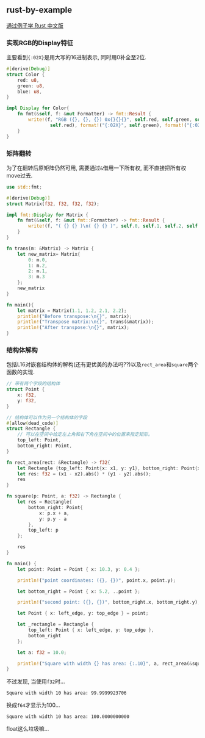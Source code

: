 ## rust-by-example

[通过例子学 Rust 中文版](https://rustwiki.org/zh-CN/rust-by-example/index.html)

### 实现RGB的Display特征

主要看到`{:02X}`是用大写的16进制表示, 同时用0补全至2位.

```rust
#[derive(Debug)]
struct Color {
    red: u8,
    green: u8,
    blue: u8,
}

impl Display for Color{
    fn fmt(&self, f: &mut Formatter) -> fmt::Result {
        write!(f, "RGB ({}, {}, {}) 0x{}{}{}", self.red, self.green, self.blue, format!("{:02X}",
                self.red), format!("{:02X}", self.green), format!("{:02X}", self.blue))
    }
}
```

### 矩阵翻转

为了在翻转后原矩阵仍然可用, 需要通过`&`借用一下所有权, 而不直接把所有权move过去.

```rust
use std::fmt;

#[derive(Debug)]
struct Matrix(f32, f32, f32, f32);

impl fmt::Display for Matrix {
    fn fmt(&self, f: &mut fmt::Formatter) -> fmt::Result {
        write!(f, "( {} {} )\n( {} {} )", self.0, self.1, self.2, self.3)
    }
}

fn trans(m: &Matrix) -> Matrix {
    let new_matrix= Matrix{
        0: m.0,
        1: m.2,
        2: m.1,
        3: m.3
    };
    new_matrix
}

fn main(){
    let matrix = Matrix(1.1, 1.2, 2.1, 2.2);
    println!("Before transpose:\n{}", matrix);
    println!("Transpose matrix:\n{}", trans(&matrix));
    println!("After transpose:\n{}", matrix);
}
```

### 结构体解构

包括L16对嵌套结构体的解构(还有更优美的办法吗??)以及`rect_area`和`square`两个函数的实现.


```rust
// 带有两个字段的结构体
struct Point {
    x: f32,
    y: f32,
}

// 结构体可以作为另一个结构体的字段
#[allow(dead_code)]
struct Rectangle {
    // 可以在空间中给定左上角和右下角在空间中的位置来指定矩形。
    top_left: Point,
    bottom_right: Point,
}

fn rect_area(rect: &Rectangle) -> f32{
    let Rectangle {top_left: Point{x: x1, y: y1}, bottom_right: Point{x: x2, y: y2}} = rect;
    let res: f32 = (x1 - x2).abs() * (y1 - y2).abs();
    res
}

fn square(p: Point, a: f32) -> Rectangle {
    let res = Rectangle{
        bottom_right: Point{
            x: p.x + a,
            y: p.y - a
        },
        top_left: p
    };

    res
}

fn main() {
    let point: Point = Point { x: 10.3, y: 0.4 };

    println!("point coordinates: ({}, {})", point.x, point.y);

    let bottom_right = Point { x: 5.2, ..point };

    println!("second point: ({}, {})", bottom_right.x, bottom_right.y);

    let Point { x: left_edge, y: top_edge } = point;

    let _rectangle = Rectangle {
        top_left: Point { x: left_edge, y: top_edge },
        bottom_right
    };

    let a: f32 = 10.0;

    println!("Square with width {} has area: {:.10}", a, rect_area(&square(point, a)))
}
```

不过发现, 当使用`f32`时...

```
Square with width 10 has area: 99.9999923706
```

换成`f64`才显示为100...

```
Square with width 10 has area: 100.0000000000
```

float这么垃圾嘛...



